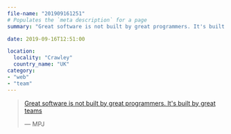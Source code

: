 ```yaml
---
file-name: "201909161251"
# Populates the `meta description` for a page
summary: "Great software is not built by great programmers. It's built by great teams. — MPJ"

date: 2019-09-16T12:51:00

location:
  locality: "Crawley"
  country_name: "UK"
category:
- "web"
- "team"
---
```


> [Great software is not built by great programmers. It's built by great teams][1]
> <footer>&mdash; MPJ</footer>

[1]: https://youtu.be/J9OpTNk0hYc?t=216
